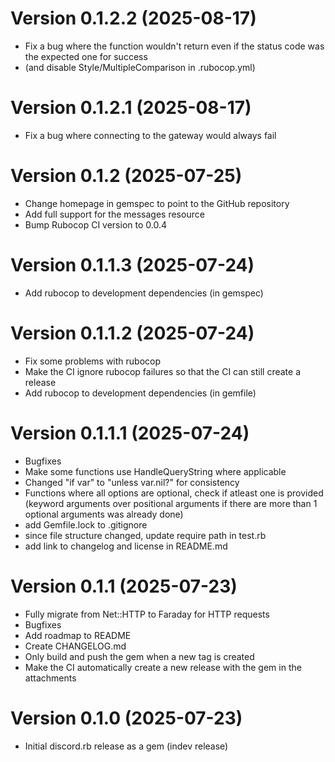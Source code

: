 # Version 0.1.2.2 (2025-08-17)

- Fix a bug where the function wouldn't return even if the status code was the expected one for success
- (and disable Style/MultipleComparison in .rubocop.yml)

# Version 0.1.2.1 (2025-08-17)

- Fix a bug where connecting to the gateway would always fail

# Version 0.1.2 (2025-07-25)

- Change homepage in gemspec to point to the GitHub repository
- Add full support for the messages resource
- Bump Rubocop CI version to 0.0.4

# Version 0.1.1.3 (2025-07-24)

- Add rubocop to development dependencies (in gemspec)

# Version 0.1.1.2 (2025-07-24)

- Fix some problems with rubocop
- Make the CI ignore rubocop failures so that the CI can still create a release
- Add rubocop to development dependencies (in gemfile)

# Version 0.1.1.1 (2025-07-24)

- Bugfixes
- Make some functions use HandleQueryString where applicable
- Changed "if var" to "unless var.nil?" for consistency
- Functions where all options are optional, check if atleast one is provided
  (keyword arguments over positional arguments if there are more than 1 optional arguments was already done)
- add Gemfile.lock to .gitignore
- since file structure changed, update require path in test.rb
- add link to changelog and license in README.md

# Version 0.1.1 (2025-07-23)

- Fully migrate from Net::HTTP to Faraday for HTTP requests
- Bugfixes
- Add roadmap to README
- Create CHANGELOG.md
- Only build and push the gem when a new tag is created
- Make the CI automatically create a new release with the gem in the attachments

# Version 0.1.0 (2025-07-23)

- Initial discord.rb release as a gem (indev release)